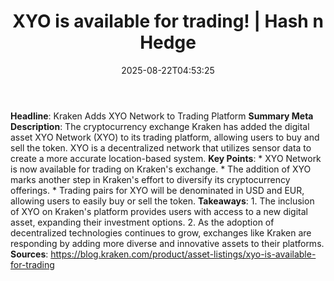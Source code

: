 ﻿---
title: "XYO is available for trading! | Hash n Hedge"
date: "2025-08-22T04:53:25"
category: "Markets"
summary: ""
slug: "xyo-is-available-for-trading"
source_urls:
  - ""
seo:
  title: "XYO is available for trading! | Hash n Hedge | Hash n Hedge"
  description: ""
  keywords: ["news", "markets", "brief"]
---
**Headline**: Kraken Adds XYO Network to Trading Platform  **Summary Meta Description**: The cryptocurrency exchange Kraken has added the digital asset XYO Network (XYO) to its trading platform, allowing users to buy and sell the token. XYO is a decentralized network that utilizes sensor data to create a more accurate location-based system.  **Key Points**:  * XYO Network is now available for trading on Kraken's exchange. * The addition of XYO marks another step in Kraken's effort to diversify its cryptocurrency offerings. * Trading pairs for XYO will be denominated in USD and EUR, allowing users to easily buy or sell the token.  **Takeaways**:  1. The inclusion of XYO on Kraken's platform provides users with access to a new digital asset, expanding their investment options. 2. As the adoption of decentralized technologies continues to grow, exchanges like Kraken are responding by adding more diverse and innovative assets to their platforms.  **Sources**: https://blog.kraken.com/product/asset-listings/xyo-is-available-for-trading